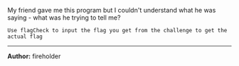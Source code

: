 My friend gave me this program but I couldn't understand what he was saying - what was he trying to tell me?

`Use flagCheck to input the flag you get from the challenge to get the actual flag`

---
**Author:** fireholder